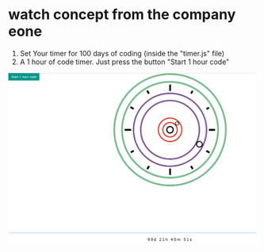 # watch concept from the company eone
1. Set Your timer for 100 days of coding (inside the "timer.js" file)
2. A 1 hour of code timer. Just press the button "Start 1 hour code"

<img src="https://github.com/chini5ko/100DaysOfCoding/blob/master/eoneT-100/p1.png" width="500"/>
</a>


